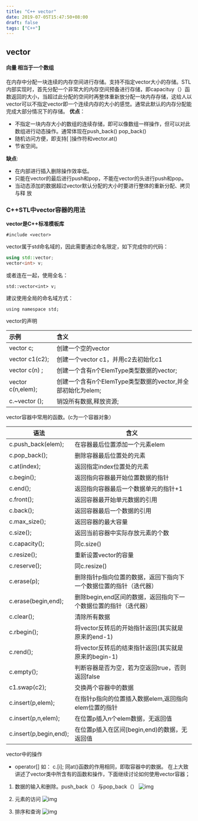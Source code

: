 ```yaml
---
title: "C++ vector"
date: 2019-07-05T15:47:50+08:00
draft: false
tags: ["C++"]
---
```


## vector

#### 向量 相当于一个数组

在内存中分配一块连续的内存空间进行存储。支持不指定vector大小的存储。STL内部实现时，首先分配一个非常大的内存空间预备进行存储，即capacituy（）函数返回的大小，当超过此分配的空间时再整体重新放分配一块内存存储，这给人以vector可以不指定vector即一个连续内存的大小的感觉。通常此默认的内存分配能完成大部分情况下的存储。
**优点**：

- 不指定一块内存大小的数组的连续存储，即可以像数组一样操作，但可以对此数组进行动态操作。通常体现在push_back() pop_back()
- 随机访问方便，即支持[ ]操作符和vector.at()
- 节省空间。

**缺点**: 

- 在内部进行插入删除操作效率低。
- 只能在vector的最后进行push和pop，不能在vector的头进行push和pop。
- 当动态添加的数据超过vector默认分配的大小时要进行整体的重新分配、拷贝与释
  放 

### C++STL中vector容器的用法

**vector是C++标准模板库**

`#include <vector>`

vector属于std命名域的，因此需要通过命名限定，如下完成你的代码：

```c++
using std::vector;
vector<int> v;
```

或者连在一起，使用全名：

`std::vector<int> v;`

建议使用全局的命名域方式：

`using namespace std;`

vector的声明

| 示例        | 含义                                                        |
| :-------------------------- | :---------------------------------------------------------- |
| vector<ElemType> c;         | 创建一个空的vector                                          |
| vector<ElemType> c1(c2);    | 创建一个vector c1，并用c2去初始化c1                         |
| vector<ElemType> c(n) ;     | 创建一个含有n个ElemType类型数据的vector;                    |
| vector<ElemType> c(n,elem); | 创建一个含有n个ElemType类型数据的vector,并全部初始化为elem; |
| c.~vector<ElemType> ();     | 销毁所有数据,释放资源;                                      |

vector容器中常用的函数。(c为一个容器对象）

| 语法                   | 含义                                                         |
| ---------------------- | ------------------------------------------------------------ |
| c.push_back(elem);     | 在容器最后位置添加一个元素elem                               |
| c.pop_back();          | 删除容器最后位置处的元素                                     |
| c.at(index);           | 返回指定index位置处的元素                                    |
| c.begin();             | 返回指向容器最开始位置数据的指针                             |
| c.end();               | 返回指向容器最后一个数据单元的指针+1                         |
| c.front();             | 返回容器最开始单元数据的引用                                 |
| c.back();              | 返回容器最后一个数据的引用                                   |
| c.max_size();          | 返回容器的最大容量                                           |
| c.size();              | 返回当前容器中实际存放元素的个数                             |
| c.capacity();          | 同c.size()                                                   |
| c.resize();            | 重新设置vector的容量                                         |
| c.reserve();           | 同c.resize()                                                 |
| c.erase(p);            | 删除指针p指向位置的数据，返回下指向下一个数据位置的指针（迭代器） |
| c.erase(begin,end);    | 删除begin,end区间的数据，返回指向下一个数据位置的指针（迭代器） |
| c.clear();             | 清除所有数据                                                 |
| c.rbegin();            | 将vector反转后的开始指针返回(其实就是原来的end-1)            |
| c.rend();              | 将vector反转后的结束指针返回(其实就是原来的begin-1)          |
| c.empty();             | 判断容器是否为空，若为空返回true，否则返回false              |
| c1.swap(c2);           | 交换两个容器中的数据                                         |
| c.insert(p,elem);      | 在指针p指向的位置插入数据elem,返回指向elem位置的指针         |
| c.insert(p,n,elem);    | 在位置p插入n个elem数据，无返回值                             |
| c.insert(p,begin,end); | 在位置p插入在区间[begin,end)的数据，无返回值                 |

vector中的操作

- operator[] 如： c.[i]; 同at()函数的作用相同，即取容器中的数据。
  在上大致讲述了vector类中所含有的函数和操作，下面继续讨论如何使用vector容器；

1. 数据的输入和删除。push_back（）与pop_back（）
<left>![img](http://img.blog.163.com/photo/mILCTA6BMgOpdFJzIsdzyg==/5747719024432020726.jpg)

2. 元素的访问
<left>![img](http://img.blog.163.com/photo/3O_yi8sdiv40ND4gs2Rb0Q==/5747719024432020727.jpg)

3. 排序和查询
<left>![img](http://img.blog.163.com/photo/pjGEu-MvlXq-V4QWSCYRgA==/5747719024432020728.jpg)
